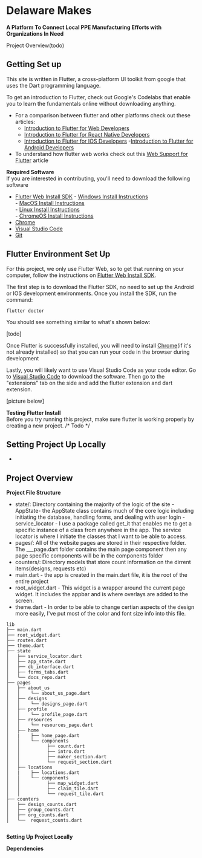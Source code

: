 # Delaware Makes <br>
**A Platform To Connect Local PPE Manufacturing Efforts with Organizations In Need**

Project Overview(todo)

## Getting Set up<br>
This site is written in Flutter, a cross-platform UI toolkit from google that uses the Dart programming language.



To get an introduction to Flutter, check out Google's Codelabs that enable you to learn the fundamentals online without downloading anything.
 - For a comparison between flutter and other platforms check out these articles:
      - [Introduction to Flutter for Web Developers](https://flutter.dev/docs/get-started/flutter-for/web-devs)
      - [Introduction to Flutter for React Native Developers](https://flutter.dev/docs/get-started/flutter-for/react-native-devs)
      - [Introduction to Flutter for IOS Developers](https://flutter.dev/docs/get-started/flutter-for/ios-devs)
      -[Introduction to Flutter for Android Developers](https://flutter.dev/docs/get-started/flutter-for/android-devs)
- To understand how flutter web works check out this [Web Support for Flutter](https://flutter.dev/web) article


**Required Software** <br/>
If you are interested in contributing, you'll need to download the following software
- [Flutter Web Install SDK](https://flutter.dev/docs/get-started/web)
      - [Windows Install Instructions](https://flutter.dev/docs/get-started/install/windows)    
      - [MacOS Install Instructions](https://flutter.dev/docs/get-started/install/macos)       
      - [Linux Install Instructions](https://flutter.dev/docs/get-started/install/linux)   
      - [ChromeOS Install Instructions](https://flutter.dev/docs/get-started/install/chromeos])
- [Chrome](https://www.google.com/chrome/)
- [Visual Studio Code](https://code.visualstudio.com/)
- [Git](https://git-scm.com/)

## Flutter Environment Set Up <br/>
For this project, we only use Flutter Web, so to get that running on your computer, follow the instructions on [Flutter Web Install SDK](https://flutter.dev/docs/get-started/web). 

The first step is to download the Flutter SDK, no need to set up the Android or IOS development environments. Once you install the SDK, run the command:
```
flutter doctor
```
You should see something similar to what's shown below:

[todo]

Once Flutter is successfully installed, you will need to install [Chrome](https://www.google.com/chrome/)(if it's not already installed) so that you can run your code in the browser during development

Lastly, you will likely want to use Visual Studio Code as your code editor. Go to [Visual Studio Code](https://code.visualstudio.com/) to download the software. Then go to the "extensions" tab on the side and add the flutter extension and dart extension.

[picture below]


**Testing Flutter Install** <br/>
Before you try running this project, make sure flutter is working properly by creating a new project.
/*
Todo
*/

## Setting Project Up Locally <br/>

 - 





## Project Overview <br/>

**Project File Structure**<br>
- state/: Directory containing the majority of the logic of the site
        - AppState- the AppState class contains much of the core logic including initiating the database, handling forms, and dealing with user login
        - service_locator - I use a package called get_it that enables me to get a specific instance of a class from anywhere in the app. The service locator is where I initiate the classes that I want to be able to access. 
- pages/: All of the website pages are stored in their respective folder. The ___page.dart folder contains the main page component then any page specific components will be in the components folder
- counters/: Directory models that store count information on the dirrent items(designs, requests etc)
- main.dart - the app is created in the main.dart file, it is the root of the entire project
- root_widget.dart - This widget is a wrapper around the current page widget. It includes the appbar and is where overlays are added to the screen.
- theme.dart - In order to be able to change certian aspects of the design more easily, I've put most of the color and font size info into this file.
```
lib
├── main.dart
├── root_widget.dart
├── routes.dart
├── theme.dart
├── state
│   ├── service_locator.dart
│   ├── app_state.dart
│   ├── db_interface.dart
│   ├── forms_tabs.dart
│   └── docs_repo.dart
├── pages
│   ├── about_us
│   │    └── about_us_page.dart
│   ├── designs
│   │    └── designs_page.dart
│   ├── profile
│   │    └── profile_page.dart
│   ├── resources
│   │    └── resources_page.dart
│   ├── home
│   |    ├── home_page.dart
│   │    └── components
│   │          ├── count.dart
│   │          ├── intro.dart
│   │          ├── maker_section.dart
│   │          └── request_section.dart
│   ├── locations
│   |    ├── locations.dart
│   │    └── components
│   │          ├── map_widget.dart
│   │          ├── claim_tile.dart
│   │          └── request_tile.dart
├── counters
│   ├── design_counts.dart
│   ├── group_counts.dart
│   ├── org_counts.dart
│   └──  request_counts.dart


```



**Setting Up Project Locally**




**Dependencies**




